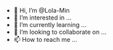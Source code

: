 - 👋 Hi, I’m @Lola-Min
- 👀 I’m interested in ...
- 🌱 I’m currently learning ...
- 💞️ I’m looking to collaborate on ...
- 📫 How to reach me ...

<!---
Lola-Min/Lola-Min is a ✨ special ✨ repository because its `README.md` (this file) appears on your GitHub profile.
You can click the Preview link to take a look at your changes.
--->
